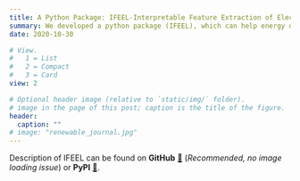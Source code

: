 ```yaml
---
title: A Python Package: IFEEL-Interpretable Feature Extraction of Electricity Loads
summary: We developed a python package (IFEEL), which can help energy data analysts to readily extract interpretable features of daily electricity profiles from a physical perspective.
date: 2020-10-30

# View.
#   1 = List
#   2 = Compact
#   3 = Card
view: 2

# Optional header image (relative to `static/img/` folder).
# image in the page of this post; caption is the title of the figure.
header:
  caption: ""   
# image: "renewable_journal.jpg"   
---
```




Description of IFEEL can be found on **GitHub** [🔗](https://github.com/chacehoo/IFEEL/tree/master/OneDrive%20-%20Nexus365/0_PycharmProjects/MyPackage/IFEEL) (*Recommended, no image loading issue*) or **PyPI** [ 🔗](https://pypi.org/project/ifeel/).

